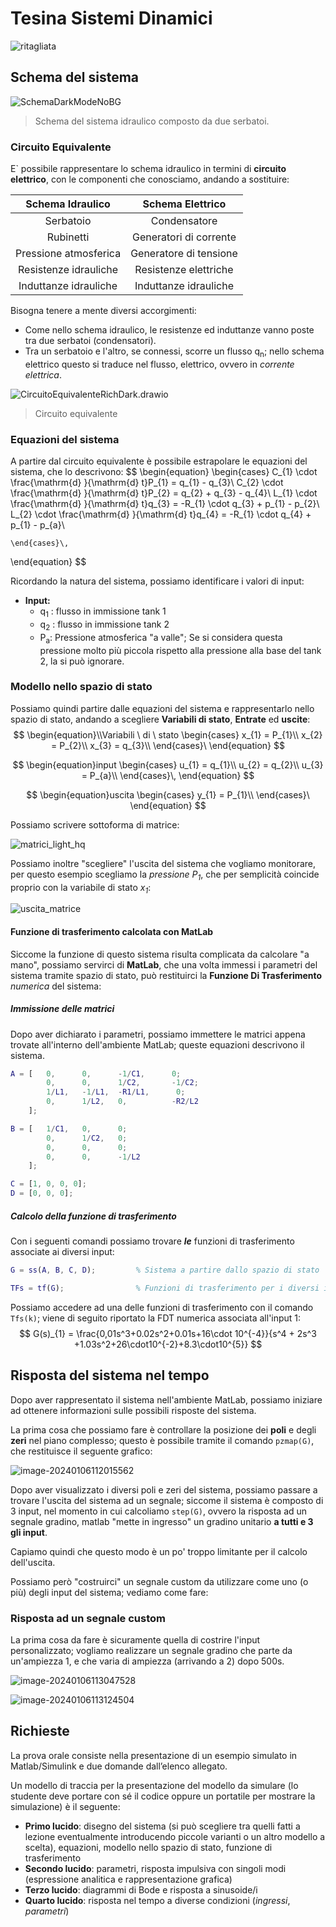 # Tesina Sistemi Dinamici

![ritagliata](assets/ritagliata.png)

## Schema del sistema

![SchemaDarkModeNoBG](assets/SchemaDarkModeNoBG.png)

> Schema del sistema idraulico composto da due serbatoi.

### Circuito Equivalente

E` possibile rappresentare lo schema idraulico in termini di **circuito elettrico**, con le componenti che conosciamo, andando a sostituire:

|   Schema Idraulico    |    Schema Elettrico    |
| :-------------------: | :--------------------: |
|       Serbatoio       |      Condensatore      |
|       Rubinetti       | Generatori di corrente |
| Pressione atmosferica | Generatore di tensione |
| Resistenze idrauliche | Resistenze elettriche  |
| Induttanze idrauliche | Induttanze idrauliche  |

Bisogna tenere a mente diversi accorgimenti:

- Come nello schema idraulico, le resistenze ed induttanze vanno poste tra due serbatoi (condensatori).
- Tra un serbatoio e l'altro, se connessi, scorre un flusso q<sub>n</sub>; nello schema elettrico questo si traduce nel flusso, elettrico, ovvero in *corrente elettrica*.

![CircuitoEquivalenteRichDark.drawio](assets/CircuitoEquivalenteRichDark.drawio.png)

> Circuito equivalente

### Equazioni del sistema

A partire dal circuito equivalente è possibile estrapolare le equazioni del sistema, che lo descrivono:
$$
\begin{equation}
    \begin{cases}
      C_{1} \cdot \frac{\mathrm{d} }{\mathrm{d} t}P_{1} = q_{1} - q_{3}\\
      C_{2} \cdot \frac{\mathrm{d} }{\mathrm{d} t}P_{2} = q_{2} + q_{3} - q_{4}\\
      L_{1} \cdot \frac{\mathrm{d} }{\mathrm{d} t}q_{3} = -R_{1} \cdot q_{3} + p_{1} - p_{2}\\
      L_{2} \cdot \frac{\mathrm{d} }{\mathrm{d} t}q_{4} = -R_{1} \cdot q_{4} + p_{1} - p_{a}\\

    \end{cases}\,
\end{equation}
$$


Ricordando la natura del sistema, possiamo identificare i valori di input:

- **Input:**
  - q<sub>1</sub> : flusso in immissione tank 1
  - q<sub>2</sub> : flusso in immissione tank 2
  - P<sub>a</sub>: Pressione atmosferica "a valle"; Se si considera questa pressione molto più piccola rispetto alla pressione alla base del tank 2, la si può ignorare.

### Modello nello spazio di stato

Possiamo quindi partire dalle equazioni del sistema e rappresentarlo nello spazio di stato, andando a scegliere **Variabili di stato**, **Entrate** ed **uscite**:
$$
\begin{equation}\\Variabili \ di \ stato
    \begin{cases}
x_{1} = P_{1}\\
x_{2} = P_{2}\\
x_{3} = q_{3}\\
    \end{cases}\
\end{equation}
$$

$$
\begin{equation}input
\begin{cases}
u_{1} = q_{1}\\
u_{2} = q_{2}\\
u_{3} = P_{a}\\
    \end{cases}\,
\end{equation}
$$

$$
\begin{equation}uscita
\begin{cases}
y_{1} = P_{1}\\
    \end{cases}\
\end{equation}
$$

Possiamo scrivere sottoforma di matrice:

![matrici_light_hq](assets/matrici_light_hq.png)

Possiamo inoltre "scegliere" l'uscita del sistema che vogliamo monitorare, per questo esempio scegliamo la *pressione P<sub>1</sub>*, che per semplicità coincide proprio con la variabile di stato *x<sub>1</sub>*:

![uscita_matrice](assets/uscita_matrice.png)

#### Funzione di trasferimento calcolata con MatLab

Siccome la funzione di questo sistema risulta complicata da calcolare "a mano", possiamo servirci di **MatLab**, che una volta immessi i parametri del sistema tramite spazio di stato, può restituirci la **Funzione Di Trasferimento** *numerica* del sistema:

##### Immissione delle matrici

Dopo aver dichiarato i parametri, possiamo immettere le matrici appena trovate all'interno dell'ambiente MatLab; queste equazioni descrivono il sistema.

```matlab
A = [   0,      0,      -1/C1,      0;
        0,      0,      1/C2,       -1/C2;
        1/L1,   -1/L1,  -R1/L1,      0;
        0,      1/L2,   0,          -R2/L2
    ];

B = [   1/C1,   0,      0;
        0,      1/C2,   0;
        0,      0,      0;
        0,      0,      -1/L2
    ];

C = [1, 0, 0, 0];
D = [0, 0, 0];
```

##### Calcolo della funzione di trasferimento

Con i seguenti comandi possiamo trovare ***le*** funzioni di trasferimento associate ai diversi input:

```matlab
G = ss(A, B, C, D);         % Sistema a partire dallo spazio di stato              

TFs = tf(G);                % Funzioni di trasferimento per i diversi input
```

Possiamo accedere ad una delle funzioni di trasferimento con il comando `Tfs(k)`; viene di seguito riportato la FDT numerica associata all'input 1:
$$
G(s)_{1} = \frac{0,01s^3+0.02s^2+0.01s+16\cdot 10^{-4}}{s^4 + 2s^3 +1.03s^2+26\cdot10^{-2}+8.3\cdot10^{5}}
$$

## Risposta del sistema nel tempo

Dopo aver rappresentato il sistema nell'ambiente MatLab, possiamo iniziare ad ottenere informazioni sulle possibili risposte del sistema.

La prima cosa che possiamo fare è controllare la posizione dei **poli** e degli **zeri** nel piano complesso; questo è possibile tramite il comando 	`pzmap(G)`, che restituisce il seguente grafico:

 ![image-20240106112015562](./assets/image-20240106112015562.png)

Dopo aver visualizzato i diversi poli e zeri del sistema, possiamo passare a trovare l'uscita del sistema ad un segnale; siccome il sistema è composto di 3 input, nel momento in cui calcoliamo `step(G)`, ovvero la risposta ad un segnale gradino, matlab "mette in ingresso" un gradino unitario **a tutti e 3 gli input**. 

Capiamo quindi che questo modo è un po' troppo limitante per il calcolo dell'uscita.

Possiamo però "costruirci" un segnale custom da utilizzare come uno (o più) degli input del sistema; vediamo come fare:

### Risposta ad un segnale custom

La prima cosa da fare è sicuramente quella di costrire l'input personalizzato; vogliamo realizzare un segnale gradino che parte da un'ampiezza 1, e che varia di ampiezza (arrivando a 2) dopo 500s.





![image-20240106113047528](./assets/image-20240106113047528.png)

![image-20240106113124504](./assets/image-20240106113124504.png)



## Richieste

La prova orale consiste nella presentazione di un esempio simulato in Matlab/Simulink e due domande dall’elenco allegato. 

Un modello di traccia per la presentazione del modello da simulare (lo studente deve portare con sé il codice oppure un portatile per mostrare la simulazione) è il seguente:

- **Primo lucido**: disegno del sistema (si può scegliere tra quelli fatti a lezione eventualmente introducendo piccole varianti o un altro modello a scelta), equazioni, modello nello spazio di stato, funzione di trasferimento
- **Secondo lucido**: parametri, risposta impulsiva con singoli modi (espressione analitica e rappresentazione grafica)
- **Terzo lucido**: diagrammi di Bode e risposta a sinusoide/i
- **Quarto lucido**: risposta nel tempo a diverse condizioni (*ingressi*, *parametri*)